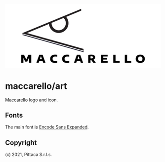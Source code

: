 ![Maccarello](https://github.com/maccarello/art/raw/main/logo/positive.png)

# maccarello/art

[Maccarello](https://maccarello.com/) logo and icon.

## Fonts

The main font is [Encode Sans Expanded](https://fonts.google.com/specimen/Encode+Sans+Expanded).

## Copyright

(c) 2021, Pittaca S.r.l.s.
